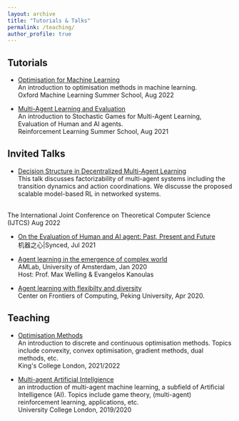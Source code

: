 ```yaml
---
layout: archive
title: "Tutorials & Talks"
permalink: /teaching/
author_profile: true
---
```



## Tutorials 

* [Optimisation for Machine Learning](https://www.oxfordml.school/) <br>
An introduction to optimisation methods in machine learning. <br>
Oxford Machine Learning Summer School, Aug 2022

* [Multi-Agent Learning and Evaluation](https://www.bilibili.com/video/BV1Hf4y1G7hX) <br>
An introduction to Stochastic Games for Multi-Agent Learning, Evaluation of Human and AI agents. <br>
Reinforcement Learning Summer School, Aug 2021

## Invited Talks

* [ Decision Structure in Decentralized Multi-Agent Learning](https://www.oxfordml.school/) <br>
This talk discusses factorizability of multi-agent systems including the transition dynamics and action coordinations. We discusse the proposed scalable model-based RL in networked systems.
<br> 
The International Joint Conference on Theoretical Computer Science (IJTCS) Aug 2022


* [On the Evaluation of Human and AI agent: Past, Present and Future](https://app6ca5octe2206.pc.xiaoe-tech.com/detail/v_60ffc551e4b0a27d0e366690/3?fromH5=true) <br>
机器之心|Synced, Jul 2021
 
* [Agent learning in the emergence of complex world](https://www.bilibili.com/video/BV1Hf4y1G7hX) <br>
AMLab, University of Amsterdam, Jan 2020 <br>
Host: Prof. Max Welling & Evangelos Kanoulas

* [Agent learning with flexibilty and diversity]() <br>
Center on Frontiers of Computing, Peking University, Apr 2020.

## Teaching

* [Optimisation Methods](https://www.kcl.ac.uk/abroad/module-options/optimisation-methods-2) <br>
An introduction to discrete and continuous optimisation methods. Topics include convexity, convex optimisation, gradient methods, dual methods, etc. <br>
King's College London, 2021/2022


* [Multi-agent Artificial Intellgience](https://www.ucl.ac.uk/module-catalogue/modules/multi-agent-artificial-intelligence-COMP0124) <br>
an introduction of multi-agent machine learning, a subfield of Artificial Intelligence (AI). Topics include game theory, (multi-agent) reinforcement learning, applications, etc. <br>
University College London, 2019/2020
